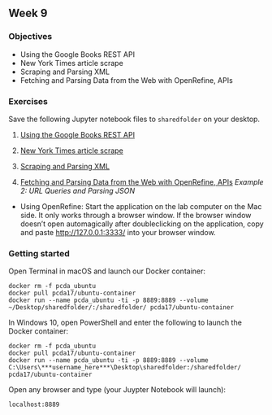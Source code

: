 ## Week 9

### Objectives
- Using the Google Books REST API
- New York Times article scrape
- Scraping and Parsing XML
- Fetching and Parsing Data from the Web with OpenRefine, APIs

### Exercises
Save the following Jupyter notebook files to `sharedfolder` on your desktop.

1. [Using the Google Books REST API](https://github.com/tanyaclement/cpcda18.github.io/blob/master/week-09.1_Google_Books_API.ipynb)

2. [New York Times article scrape](https://github.com/tanyaclement/cpcda18.github.io/blob/master/Week-09.2_NYT_Article_Scrape.ipynb)

3. [Scraping and Parsing XML](https://github.com/tanyaclement/cpcda18.github.io/blob/master/Week-09.3_Scraping-and-Parsing-XML.ipynb)

4. [Fetching and Parsing Data from the Web with OpenRefine, APIs](https://programminghistorian.org/lessons/fetch-and-parse-data-with-openrefine) *Example 2: URL Queries and Parsing JSON*

- Using OpenRefine: Start the application on the lab computer on the Mac side. It only works through a
browser window. If the browser window doesn’t open automagically after doubleclicking on the application, copy and paste http://127.0.0.1:3333/ into your browser window.

<!--
Look at Python cookbook chapter 6 in week 8 files on Canvas.
-->
### Getting started
Open Terminal in macOS and launch our Docker container:

```
docker rm -f pcda_ubuntu
docker pull pcda17/ubuntu-container
docker run --name pcda_ubuntu -ti -p 8889:8889 --volume ~/Desktop/sharedfolder/:/sharedfolder/ pcda17/ubuntu-container
```

In Windows 10, open PowerShell and enter the following to launch the Docker container:

```
docker rm -f pcda_ubuntu
docker pull pcda17/ubuntu-container
docker run --name pcda_ubuntu -ti -p 8889:8889 --volume C:\Users\***username_here***\Desktop\sharedfolder:/sharedfolder/ pcda17/ubuntu-container
```

Open any browser and type (your Juypter Notebook will launch):
```
localhost:8889
```
